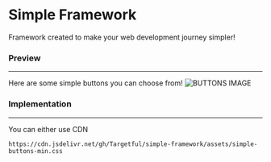 # Simple Framework

Framework created to make your web development journey simpler!

### Preview
---
Here are some simple buttons you can choose from!
![BUTTONS IMAGE](https://i.imgur.com/CSmrHFf.png)

### Implementation
---
You can either use CDN
```
https://cdn.jsdelivr.net/gh/Targetful/simple-framework/assets/simple-buttons-min.css
```
